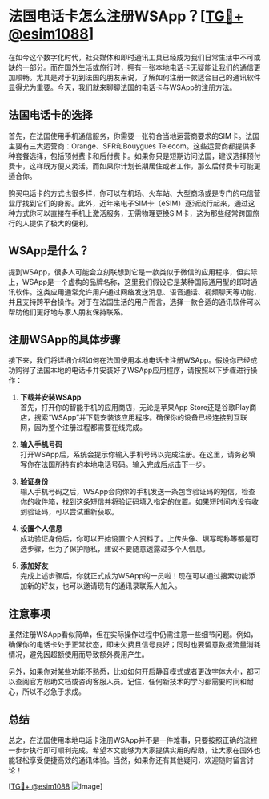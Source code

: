 # 法国电话卡怎么注册WSApp？[[TG💪+ @esim1088](https://t.me/s/esim1088)]

在如今这个数字化时代，社交媒体和即时通讯工具已经成为我们日常生活中不可或缺的一部分。而在国外生活或旅行时，拥有一张本地电话卡无疑能让我们的通信更加顺畅。尤其是对于初到法国的朋友来说，了解如何注册一款适合自己的通讯软件显得尤为重要。今天，我们就来聊聊法国的电话卡与WSApp的注册方法。

## 法国电话卡的选择

首先，在法国使用手机通信服务，你需要一张符合当地运营商要求的SIM卡。法国主要有三大运营商：Orange、SFR和Bouygues Telecom。这些运营商都提供多种套餐选择，包括预付费卡和后付费卡。如果你只是短期访问法国，建议选择预付费卡，这样既方便又灵活。而如果你计划长期居住或者工作，那么后付费卡可能更适合你。

购买电话卡的方式也很多样，你可以在机场、火车站、大型商场或是专门的电信营业厅找到它们的身影。此外，近年来电子SIM卡（eSIM）逐渐流行起来，通过这种方式你可以直接在手机上激活服务，无需物理更换SIM卡，这为那些经常跨国旅行的人提供了极大的便利。

## WSApp是什么？

提到WSApp，很多人可能会立刻联想到它是一款类似于微信的应用程序，但实际上，WSApp是一个虚构的品牌名称，这里我们假设它是某种国际通用型的即时通讯软件。这类应用通常允许用户通过网络发送消息、语音通话、视频聊天等功能，并且支持跨平台操作。对于在法国生活的用户而言，选择一款合适的通讯软件可以帮助他们更好地与家人朋友保持联系。

## 注册WSApp的具体步骤

接下来，我们将详细介绍如何在法国使用本地电话卡注册WSApp。假设你已经成功购得了法国本地的电话卡并安装好了WSApp应用程序，请按照以下步骤进行操作：

1. **下载并安装WSApp**  
   首先，打开你的智能手机的应用商店，无论是苹果App Store还是谷歌Play商店，搜索“WSApp”并下载安装该应用程序。确保你的设备已经连接到互联网，因为整个注册过程都需要在线完成。

2. **输入手机号码**  
   打开WSApp后，系统会提示你输入手机号码以完成注册。在这里，请务必填写你在法国所持有的本地电话号码。输入完成后点击下一步。

3. **验证身份**  
   输入手机号码之后，WSApp会向你的手机发送一条包含验证码的短信。检查你的收件箱，找到这条短信并将验证码填入指定的位置。如果短时间内没有收到验证码，可以尝试重新获取。

4. **设置个人信息**  
   成功验证身份后，你可以开始设置个人资料了。上传头像、填写昵称等都是可选步骤，但为了保护隐私，建议不要随意透露过多个人信息。

5. **添加好友**  
   完成上述步骤后，你就正式成为WSApp的一员啦！现在可以通过搜索功能添加新的好友，也可以邀请现有的通讯录联系人加入。

## 注意事项

虽然注册WSApp看似简单，但在实际操作过程中仍需注意一些细节问题。例如，确保你的电话卡处于正常状态，即未欠费且信号良好；同时也要留意数据流量消耗情况，避免因超额使用而导致额外费用产生。

另外，如果你对某些功能不熟悉，比如如何开启静音模式或者更改字体大小，都可以查阅官方帮助文档或咨询客服人员。记住，任何新技术的学习都需要时间和耐心，所以不必急于求成。

## 总结

总之，在法国使用本地电话卡注册WSApp并不是一件难事，只要按照正确的流程一步步执行即可顺利完成。希望本文能够为大家提供实用的帮助，让大家在国外也能轻松享受便捷高效的通讯体验。当然，如果你还有其他疑问，欢迎随时留言讨论！

[[TG💪+ @esim1088](https://t.me/s/esim1088) ![Image](https://i.postimg.cc/4NQfJmqS/Snipaste-2025-05-13-00-14-12.png)]